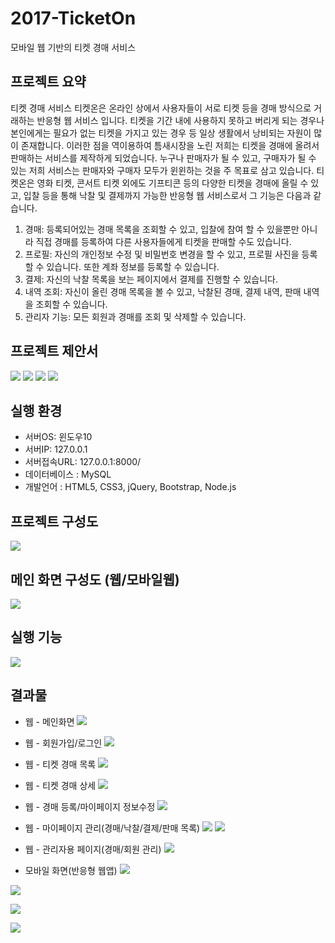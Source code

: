 # 2017-TicketOn
모바일 웹 기반의 티켓 경매 서비스

## 프로젝트 요약
티켓 경매 서비스 티켓온은 온라인 상에서 사용자들이 서로 티켓 등을 경매 방식으로 거래하는 반응형 웹 서비스 입니다. 티켓을 기간 내에 사용하지 못하고 버리게 되는 경우나 본인에게는 필요가 없는 티켓을 가지고 있는 경우 등 일상 생활에서 낭비되는 자원이 많이 존재합니다. 이러한 점을 역이용하여 틈새시장을 노린 저희는 티켓을 경매에 올려서 판매하는 서비스를 제작하게 되었습니다. 누구나 판매자가 될 수 있고, 구매자가 될 수 있는 저희 서비스는 판매자와 구매자 모두가 윈윈하는 것을 주 목표로 삼고 있습니다.
티켓온은 영화 티켓, 콘서트 티켓 외에도 기프티콘 등의 다양한 티켓을 경매에 올릴 수 있고, 입찰 등을 통해 낙찰 및 결제까지 가능한 반응형 웹 서비스로서 그 기능은 다음과 같습니다.
1.	경매: 등록되어있는 경매 목록을 조회할 수 있고, 입찰에 참여 할 수 있을뿐만 아니라 직접 경매를 등록하여 다른 사용자들에게 티켓을 판매할 수도 있습니다.
2.	프로필: 자신의 개인정보 수정 및 비밀번호 변경을 할 수 있고, 프로필 사진을 등록할 수 있습니다. 또한 계좌 정보를 등록할 수 있습니다.
3.	결제: 자신의 낙찰 목록을 보는 페이지에서 결제를 진행할 수 있습니다.
4.	내역 조회: 자신이 올린 경매 목록을 볼 수 있고, 낙찰된 경매, 결제 내역, 판매 내역을 조회할 수 있습니다.
5.	관리자 기능: 모든 회원과 경매를 조회 및 삭제할 수 있습니다.

## 프로젝트 제안서
![](https://github.com/030ii/2017-TicketOn/blob/master/%EC%84%A4%EA%B3%84%EC%99%80%20%EA%B2%B0%EA%B3%BC%EB%AC%BC%20%EC%82%AC%EC%A7%84/%EC%84%A4%EA%B3%841.png)
![](https://github.com/030ii/2017-TicketOn/blob/master/%EC%84%A4%EA%B3%84%EC%99%80%20%EA%B2%B0%EA%B3%BC%EB%AC%BC%20%EC%82%AC%EC%A7%84/%EC%84%A4%EA%B3%842.png)
![](https://github.com/030ii/2017-TicketOn/blob/master/%EC%84%A4%EA%B3%84%EC%99%80%20%EA%B2%B0%EA%B3%BC%EB%AC%BC%20%EC%82%AC%EC%A7%84/%EC%84%A4%EA%B3%843.png)
![](https://github.com/030ii/2017-TicketOn/blob/master/%EC%84%A4%EA%B3%84%EC%99%80%20%EA%B2%B0%EA%B3%BC%EB%AC%BC%20%EC%82%AC%EC%A7%84/%EC%84%A4%EA%B3%844.png)

## 실행 환경
-	서버OS: 윈도우10
-	서버IP: 127.0.0.1
-	서버접속URL: 127.0.0.1:8000/
-	데이터베이스 : MySQL
-	개발언어 : HTML5, CSS3, jQuery, Bootstrap, Node.js

## 프로젝트 구성도
![](https://github.com/030ii/2017-TicketOn/blob/master/%EC%84%A4%EA%B3%84%EC%99%80%20%EA%B2%B0%EA%B3%BC%EB%AC%BC%20%EC%82%AC%EC%A7%84/%ED%94%84%EB%A1%9C%EC%A0%9D%ED%8A%B8%20%EA%B5%AC%EC%84%B1%EB%8F%84.png)

## 메인 화면 구성도 (웹/모바일웹)
![](https://github.com/030ii/2017-TicketOn/blob/master/%EC%84%A4%EA%B3%84%EC%99%80%20%EA%B2%B0%EA%B3%BC%EB%AC%BC%20%EC%82%AC%EC%A7%84/%EA%B5%AC%EC%84%B1%EB%8F%84.png)

## 실행 기능
![](https://github.com/030ii/2017-TicketOn/blob/master/%EC%84%A4%EA%B3%84%EC%99%80%20%EA%B2%B0%EA%B3%BC%EB%AC%BC%20%EC%82%AC%EC%A7%84/%EC%8B%A4%ED%96%89%20%EA%B8%B0%EB%8A%A5.png)

## 결과물
- 웹 - 메인화면
![](https://github.com/030ii/2017-TicketOn/blob/master/%EC%84%A4%EA%B3%84%EC%99%80%20%EA%B2%B0%EA%B3%BC%EB%AC%BC%20%EC%82%AC%EC%A7%84/%EC%9B%B91.png)

- 웹 - 회원가입/로그인
![](https://github.com/030ii/2017-TicketOn/blob/master/%EC%84%A4%EA%B3%84%EC%99%80%20%EA%B2%B0%EA%B3%BC%EB%AC%BC%20%EC%82%AC%EC%A7%84/%EC%9B%B92.png)

- 웹 - 티켓 경매 목록
![](https://github.com/030ii/2017-TicketOn/blob/master/%EC%84%A4%EA%B3%84%EC%99%80%20%EA%B2%B0%EA%B3%BC%EB%AC%BC%20%EC%82%AC%EC%A7%84/%EC%9B%B93.png)

- 웹 - 티켓 경매 상세 
![](https://github.com/030ii/2017-TicketOn/blob/master/%EC%84%A4%EA%B3%84%EC%99%80%20%EA%B2%B0%EA%B3%BC%EB%AC%BC%20%EC%82%AC%EC%A7%84/%EC%9B%B94.png)

- 웹 - 경매 등록/마이페이지 정보수정
![](https://github.com/030ii/2017-TicketOn/blob/master/%EC%84%A4%EA%B3%84%EC%99%80%20%EA%B2%B0%EA%B3%BC%EB%AC%BC%20%EC%82%AC%EC%A7%84/%EC%9B%B95.png)

- 웹 - 마이페이지 관리(경매/낙찰/결제/판매 목록)
![](https://github.com/030ii/2017-TicketOn/blob/master/%EC%84%A4%EA%B3%84%EC%99%80%20%EA%B2%B0%EA%B3%BC%EB%AC%BC%20%EC%82%AC%EC%A7%84/%EC%9B%B96.png)
![](https://github.com/030ii/2017-TicketOn/blob/master/%EC%84%A4%EA%B3%84%EC%99%80%20%EA%B2%B0%EA%B3%BC%EB%AC%BC%20%EC%82%AC%EC%A7%84/%EC%9B%B97.png)

- 웹 - 관리자용 페이지(경매/회원 관리)
![](https://github.com/030ii/2017-TicketOn/blob/master/%EC%84%A4%EA%B3%84%EC%99%80%20%EA%B2%B0%EA%B3%BC%EB%AC%BC%20%EC%82%AC%EC%A7%84/%EC%9B%B98.png)

- 모바일 화면(반응형 웹앱) 
![](https://github.com/030ii/2017-TicketOn/blob/master/%EC%84%A4%EA%B3%84%EC%99%80%20%EA%B2%B0%EA%B3%BC%EB%AC%BC%20%EC%82%AC%EC%A7%84/%EB%AA%A8%EB%B0%94%EC%9D%BC1.png)


![](https://github.com/030ii/2017-TicketOn/blob/master/%EC%84%A4%EA%B3%84%EC%99%80%20%EA%B2%B0%EA%B3%BC%EB%AC%BC%20%EC%82%AC%EC%A7%84/%EB%AA%A8%EB%B0%94%EC%9D%B82.png)


![](https://github.com/030ii/2017-TicketOn/blob/master/%EC%84%A4%EA%B3%84%EC%99%80%20%EA%B2%B0%EA%B3%BC%EB%AC%BC%20%EC%82%AC%EC%A7%84/%EB%AA%A8%EB%B0%94%EC%9D%BC3.png)


![](https://github.com/030ii/2017-TicketOn/blob/master/%EC%84%A4%EA%B3%84%EC%99%80%20%EA%B2%B0%EA%B3%BC%EB%AC%BC%20%EC%82%AC%EC%A7%84/%EB%AA%A8%EB%B0%94%EC%9D%BC4.png)
